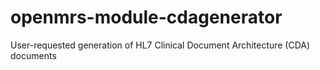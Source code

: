 openmrs-module-cdagenerator
===========================

User-requested generation of HL7 Clinical Document Architecture (CDA) documents
